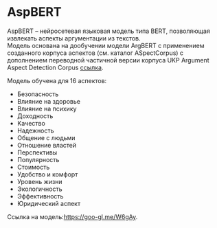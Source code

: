 # AspBERT

AspBERT – нейросетевая языковая модель типа BERT, позволяющая извлекать аспекты аргументации из текстов.  
Модель основана на дообучении модели ArgBERT с применением созданного корпуса аспектов (см. каталог ASpectCorpus) с дополнением переводной частичной версии корпуса UKP Argument Aspect Detection Corpus [ссылка](https://github.com/UKPLab/controlled-argument-generation).

Модель обучена для 16 аспектов:
- Безопасность
- Влияние на здоровье
- Влияние на психику
- Доходность
- Качество
- Надежность
- Общение с людьми
- Отношение властей
- Перспективы
- Популярность
- Стоимость
- Удобство и комфорт
- Уровень жизни
- Экологичность
- Эффективность
- Юридический аспект

Ссылка на модель:https://goo-gl.me/W6gAy.
